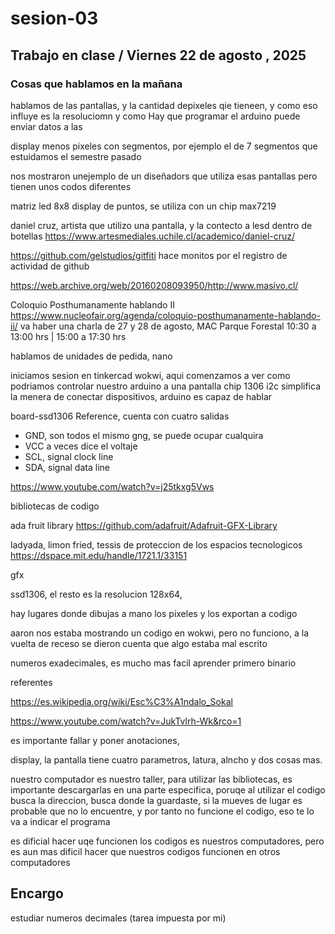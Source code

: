 # sesion-03

## Trabajo en clase / Viernes 22 de agosto , 2025

### Cosas que hablamos en la mañana

hablamos de las pantallas, y la cantidad depixeles qie tieneen, y como eso influye es la resoluciomn y como Hay que programar
el arduino puede enviar datos a las

display menos pixeles con segmentos, por ejemplo el de 7 segmentos que estuidamos el semestre pasado

nos mostraron unejemplo de un diseñadors que utiliza esas pantallas pero tienen unos codos diferentes

matriz led 8x8 display de puntos, se utiliza con un chip max7219

daniel cruz, artista que utilizo una pantalla, y la contecto a lesd dentro de botellas
https://www.artesmediales.uchile.cl/academico/daniel-cruz/

https://github.com/gelstudios/gitfiti
hace monitos por el registro de actividad de github

https://web.archive.org/web/20160208093950/http://www.masivo.cl/

Coloquio Posthumanamente hablando II https://www.nucleofair.org/agenda/coloquio-posthumanamente-hablando-ii/
va haber una charla de 27 y 28 de agosto, MAC Parque Forestal 10:30 a 13:00 hrs | 15:00 a 17:30 hrs

hablamos de unidades de pedida, nano


iniciamos sesion en tinkercad
wokwi, aqui comenzamos a ver como podriamos controlar nuestro arduino a una pantalla
chip 1306
i2c simplifica la menera de conectar dispositivos, arduino es capaz de hablar

board-ssd1306 Reference, cuenta con cuatro salidas 
- GND, son todos el mismo gng, se puede ocupar cualquira
- VCC a veces dice el voltaje 
- SCL, signal clock line
- SDA, signal data line

https://www.youtube.com/watch?v=j25tkxg5Vws

bibliotecas de codigo

ada fruit library https://github.com/adafruit/Adafruit-GFX-Library

ladyada, limon fried, tessis de proteccion de los espacios tecnologicos https://dspace.mit.edu/handle/1721.1/33151

gfx

ssd1306, el resto es la resolucion 128x64, 

hay lugares donde dibujas a mano los pixeles y los exportan a codigo

aaron nos estaba mostrando un codigo en wokwi, pero no funciono, a la vuelta de receso se dieron cuenta que algo estaba mal escrito

numeros exadecimales, es mucho mas facil aprender primero binario

referentes 

https://es.wikipedia.org/wiki/Esc%C3%A1ndalo_Sokal

https://www.youtube.com/watch?v=JukTvlrh-Wk&rco=1

es importante fallar y poner anotaciones,

display, la pantalla tiene cuatro parametros, latura, alncho y dos cosas mas.

nuestro computador es nuestro taller, para utilizar las bibliotecas, es importante descargarlas en una parte especifica, poruqe al utilizar el codigo busca la direccion, busca donde la guardaste, si la mueves de lugar es probable que no lo encuentre, y por tanto no funcione el codigo, eso te lo va a indicar el programa

es dificial hacer uqe funcionen los codigos es nuestros computadores, pero es aun mas dificil hacer que nuestros codigos funcionen en otros computadores

## Encargo

estudiar numeros decimales (tarea impuesta por mi)

